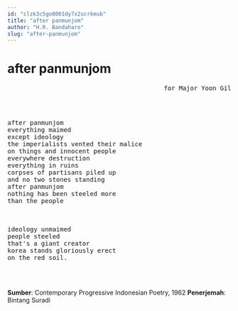 ```yaml
---
id: "clzk3c5go0001dy7x2ucrkmub"
title: "after panmunjom"
author: "H.R. Bandaharo"
slug: "after-panmunjom"
---
```


# after panmunjom

<pre align="right">
for Major Yoon Gil
</pre>
<br/><br/>
<pre>
after panmunjom
everything maimed
except ideology
the imperialists vented their malice
on things and innocent people
everywhere destruction
everything in ruins
corpses of partisans piled up
and no two stones standing
after panmunjom
nothing has been steeled more
than the people



ideology unmaimed
people steeled
that's a giant creator
korea stands gloriously erect
on the red soil.
</pre>

<br/><br/>

**Sumber**: Contemporary Progressive Indonesian Poetry, 1962
**Penerjemah**: Bintang Suradi

